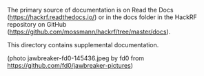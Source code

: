 The primary source of documentation is on Read the Docs (https://hackrf.readthedocs.io/) or in the docs folder in the HackRF repository on GitHub (https://github.com/mossmann/hackrf/tree/master/docs). 

This directory contains supplemental documentation.

(photo jawbreaker-fd0-145436.jpeg by fd0 from https://github.com/fd0/jawbreaker-pictures)
